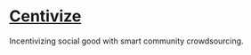 # [Centivize](https://centivize.it)

 Incentivizing social good with smart community crowdsourcing.
